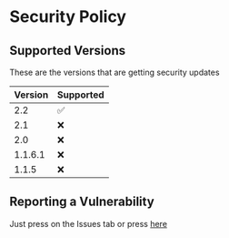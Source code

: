 # Security Policy

## Supported Versions

These are the versions that are getting security updates

| Version | Supported          |
| ------- | ------------------ |
|   2.2   | :white_check_mark: |
|   2.1   | :x:                |
|   2.0   | :x:                | <------- Not recommended to use this version, very buggy
| 1.1.6.1 | :x:                |
| 1.1.5   | :x:                |

## Reporting a Vulnerability

Just press on the Issues tab or press [here](https://github.com/iCloExecutable/icloos-master/issues)

